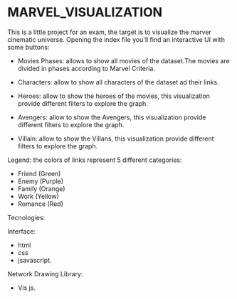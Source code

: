 # MARVEL_VISUALIZATION
This is a little project for an exam, the target is to visualize the marver cinematic universe.
Opening the index file you'll find an interactive UI with some buttons:

  - Movies Phases: allows to show all movies of the dataset.The movies are divided in phases according to Marvel Criteria. 
 
  - Characters: allow to show all characters of the dataset ad their links.

  - Heroes: allow to show the heroes of the movies, this visualization provide different filters to explore the graph.
 
  - Avengers: allow to show the Avengers, this visualization provide different filters to explore the graph.

  - Villain:  allow to show the Villans, this visualization provide different filters to explore the graph.

Legend: the colors of links represent 5 different categories:
 - Friend (Green)
 - Enemy (Purple)
 - Family (Orange)
 - Work (Yellow)
 - Romance (Red)

Tecnologies:

 Interface: 
 - html
 - css
 - jsavascript.
 
 Network Drawing Library: 
 - Vis js.

